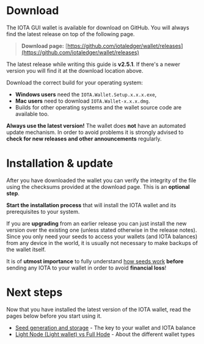 <!-- TITLE: Download & installation -->
<!-- SUBTITLE: The official IOTA (GUI) wallet -->

# Download
The IOTA GUI wallet is available for download on GitHub. You will always find the latest release on top of the following page.

> **Download page:** [https://github.com/iotaledger/wallet/releases](https://github.com/iotaledger/wallet/releases)

The latest release while writing this guide is **v2.5.1**. If there's a newer version you will find it at the download location above.

Download the correct build for your operating system:
* **Windows users** need the `IOTA.Wallet.Setup.x.x.x.exe`,
* **Mac users** need to download `IOTA.Wallet-x.x.x.dmg`.
* Builds for other operating systems and the wallet source code are available too.

**Always use the latest version!** The wallet does **not** have an automated update mechanism. In order to avoid problems it is strongly advised to **check for new releases and other announcements** regularly.

# Installation & update
After you have downloaded the wallet you can verify the integrity of the file using the checksums provided at the download page. This is an **optional step**.

**Start the installation process** that will install the IOTA wallet and its prerequisites to your system.

If you are **upgrading** from an earlier release you can just install the new version over the existing one (unless stated otherwise in the release notes). Since you only need your seeds to access your wallets (and IOTA balances) from any device in the world, it is usually not necessary to make backups of the wallet itself.

It is of **utmost importance** to fully understand [how seeds work](/guide/wallet/official/seeds) **before** sending any IOTA to your wallet in order to avoid **financial loss**!

# Next steps
Now that you have installed the latest version of the IOTA wallet, read the pages below before you start using it.

* [Seed generation and storage](/guide/wallet/official/seed) - The key to your wallet and IOTA balance
* [Light Node (Light wallet) vs Full Hode](/guide/wallet/official/light-wallet-full-node) - About the different wallet types